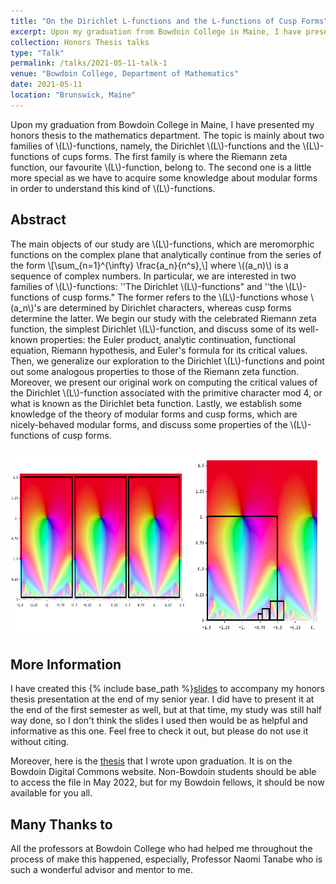 ```yaml
---
title: "On the Dirichlet L-functions and the L-functions of Cusp Forms" 
excerpt: Upon my graduation from Bowdoin College in Maine, I have presented my honors thesis to the mathematics department. The topic is mainly about two families of \\(L\\)-functions, namely, the Dirichlet \\(L\\)-functions and the \\(L\\)-functions of cups forms. The first family is where the Riemann zeta function belong to while the second one is more special as we have to acquire some knowledge about modular forms to understand it.
collection: Honors Thesis talks
type: "Talk"
permalink: /talks/2021-05-11-talk-1
venue: "Bowdoin College, Department of Mathematics"
date: 2021-05-11
location: "Brunswick, Maine"
---
```


Upon my graduation from Bowdoin College in Maine, I have presented my honors thesis to the mathematics department. The topic is mainly about two families of \\(L\\)-functions, namely, the Dirichlet \\(L\\)-functions and the \\(L\\)-functions of cups forms. The first family is where the Riemann zeta function, our favourite \\(L\\)-function, belong to. The second one is a little more special as we have to acquire some knowledge about modular forms in order to understand this kind of \\(L\\)-functions.

**Abstract**
------

The main objects of our study are \\(L\\)-functions, which are meromorphic functions on the complex plane that analytically continue from the series of the form 
\\[\sum_{n=1}^{\infty} \frac{a_n}{n^s},\\]
where \\((a_n)\\) is a sequence of complex numbers. In particular, we are interested in two families of \\(L\\)-functions: ''The Dirichlet \\(L\\)-functions" and ''the \\(L\\)-functions of cusp forms." The former refers to the \\(L\\)-functions whose \\(a_n\\)'s are determined by Dirichlet characters, whereas cusp forms determine the latter. We begin our study with the celebrated Riemann zeta function, the simplest Dirichlet \\(L\\)-function, and discuss some of its well-known properties: the Euler product, analytic continuation, functional equation, Riemann hypothesis, and Euler's formula for its critical values. Then, we generalize our exploration to the Dirichlet \\(L\\)-functions and point out some analogous properties to those of the Riemann zeta function. Moreover, we present our original work on computing the critical values of the Dirichlet \\(L\\)-function associated with the primitive character mod 4, or what is known as the Dirichlet beta function. Lastly, we establish some knowledge of the theory of modular forms and cusp forms, which are nicely-behaved modular forms, and discuss some properties of the \\(L\\)-functions of cusp forms.



<p align="center">
  <img width="600" height="300" src="/images/modular forms.png">
</p>

**More Information**
------

I have created this {% include base_path %}[slides](http://ploynawapan.github.io/files/Honorsthesis_Ploy.pdf) to accompany my honors thesis presentation at the end of my senior year. I did have to present it at the end of the first semester as well, but at that time, my study was still half way done, so I don't think the slides I used then would be as helpful and informative as this one. Feel free to check it out, but please do not use it without citing.

Moreover, here is the [thesis](https://digitalcommons.bowdoin.edu/honorsprojects/266/) that I wrote upon graduation. It is on the Bowdoin Digital Commons website. Non-Bowdoin students should be able to access the file in May 2022, but for my Bowdoin fellows, it should be now available for you all. 


**Many Thanks to**
------
All the professors at Bowdoin College who had helped me throughout the process of make this happened, especially, Professor Naomi Tanabe who is such a wonderful advisor and mentor to me. 


